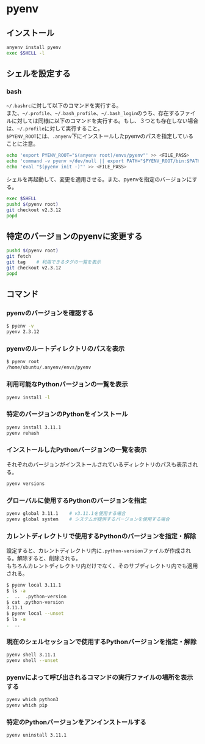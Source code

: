 # pyenv

## インストール

```bash
anyenv install pyenv
exec $SHELL -l
```

## シェルを設定する

### bash

`~/.bashrc`に対して以下のコマンドを実行する。
<br/>
また、`~/.profile`、`~/.bash_profile`、`~/.bash_login`のうち、存在するファイルに対しては同様に以下のコマンドを実行する。もし、３つとも存在しない場合は、`~/.profile`に対して実行すること。
<br/>
`$PYENV_ROOT`には、`.anyenv`下にインストールしたpyenvのパスを指定していることに注意。

```bash
echo 'export PYENV_ROOT="$(anyenv root)/envs/pyenv"' >> <FILE_PASS>
echo 'command -v pyenv >/dev/null || export PATH="$PYENV_ROOT/bin:$PATH"' >> <FILE_PASS>
echo 'eval "$(pyenv init -)"' >> <FILE_PASS>
```

シェルを再起動して、変更を適用させる。また、pyenvを指定のバージョンにする。

```bash
exec $SHELL
pushd $(pyenv root)
git checkout v2.3.12
popd
```

## 特定のバージョンのpyenvに変更する

```bash
pushd $(pyenv root)
git fetch
git tag    # 利用できるタグの一覧を表示
git checkout v2.3.12
popd
```

## コマンド

### pyenvのバージョンを確認する

```bash
$ pyenv -v
pyenv 2.3.12
```

### pyenvのルートディレクトリのパスを表示

```bash
$ pyenv root
/home/ubuntu/.anyenv/envs/pyenv
```

### 利用可能なPythonバージョンの一覧を表示

```bash
pyenv install -l
```

### 特定のバージョンのPythonをインストール

```bash
pyenv install 3.11.1
pyenv rehash
```

### インストールしたPythonバージョンの一覧を表示

それぞれのバージョンがインストールされているディレクトリのパスも表示される。

```bash
pyenv versions
```

### グローバルに使用するPythonのバージョンを指定

```bash
pyenv global 3.11.1    # v3.11.1を使用する場合
pyenv global system    # システムが提供するバージョンを使用する場合
```

### カレントディレクトリで使用するPythonのバージョンを指定・解除

設定すると、カレントディレクトリ内に`.python-version`ファイルが作成される。解除すると、削除される。
<br/>
もちろんカレントディレクトリ内だけでなく、そのサブディレクトリ内でも適用される。

```bash
$ pyenv local 3.11.1
$ ls -a
.  ..  .python-version
$ cat .python-version
3.11.1
$ pyenv local --unset
$ ls -a
.  ..
```

### 現在のシェルセッションで使用するPythonバージョンを指定・解除

```bash
pyenv shell 3.11.1
pyenv shell --unset
```

### pyenvによって呼び出されるコマンドの実行ファイルの場所を表示する

```bash
pyenv which python3
pyenv which pip
```

### 特定のPythonバージョンをアンインストールする

```bash
pyenv uninstall 3.11.1
```
